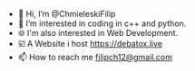 - 👋 Hi, I’m @ChmieleskiFilip
- 👀 I’m interested in coding in c++ and python.
- 🌐 I'm also interested in Web Development.
- ☑️ A Website i host https://debatox.live
- 📫 How to reach me filipch12@gmail.com

<!---
ChmieleskiFilip/ChmieleskiFilip is a ✨ special ✨ repository because its `README.md` (this file) appears on your GitHub profile.
You can click the Preview link to take a look at your changes.
--->

